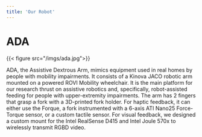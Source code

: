 ```yaml
---
title: 'Our Robot'
---
```


# ADA

{{< figure src="/imgs/ada.jpg">}}

ADA, the Assistive Dextrous Arm, mimics equipment used in real homes by people with mobility impairments. It consists of a Kinova JACO robotic arm mounted on a powered ROVI Mobility wheelchair. It is the main platform for our research thrust on assistive robotics and, specifically, robot-assisted feeding for people with upper-extremity impairments. The arm has 2 fingers that grasp a fork with a 3D-printed fork holder. For haptic feedback, it can either use the Forque, a fork instrumented with a 6-axis ATI Nano25 Force-Torque sensor, or a custom tactile sensor. For visual feedback, we designed a custom mount for the Intel RealSense D415 and Intel Joule 570x to wirelessly transmit RGBD video.
